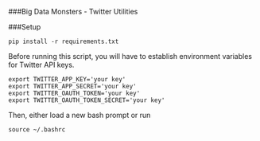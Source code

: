 ###Big Data Monsters - Twitter Utilities




###Setup

```
pip install -r requirements.txt
```

Before running this script, you will have to establish environment variables for Twitter API keys.

```
export TWITTER_APP_KEY='your key'
export TWITTER_APP_SECRET='your key'
export TWITTER_OAUTH_TOKEN='your key'
export TWITTER_OAUTH_TOKEN_SECRET='your key'
```
Then, either load a new bash prompt or run
```
source ~/.bashrc
```
